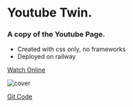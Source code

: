 # Youtube Twin.

### A copy of the Youtube Page.

- Created with css only, no frameworks
- Deployed on railway 

[Watch Online](https://youtube-twin.up.railway.app/)

![cover](https://github.com/AngelDarco/Css_Youtube_Twin/assets/29819444/70c9bbb1-62a3-420d-bf72-966696038928)

[Git Code](https://github.com/AngelDarco/Css_Youtube_Twin)
